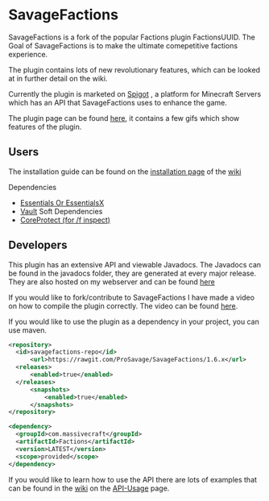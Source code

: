 # SavageFactions

SavageFactions is a fork of the popular Factions plugin FactionsUUID. The Goal of SavageFactions is to make the ultimate comepetitive factions experience.

The plugin contains lots of new revolutionary features, which can be looked at in further detail on the wiki.

Currently the plugin is marketed on [Spigot](www.spigotmc.org) ,  a platform for Minecraft Servers which has an API that SavageFactions uses to enhance the game.

The plugin page can be found [here](https://www.spigotmc.org/resources/savagefactions-the-ultimate-factions-plugin-1-7-1-13.52891/), it contains a few gifs which show features of the plugin.

## Users
The installation guide can be found on the [installation page](https://github.com/ProSavage/SavageFactions/wiki/Installation-Guide) of the [wiki](https://github.com/ProSavage/SavageFactions/wiki)

Dependencies
 - [Essentials Or EssentialsX](https://ci.ender.zone/job/EssentialsX/)
 - [Vault](https://www.spigotmc.org/resources/vault.34315/)
Soft Dependencies
 - [CoreProtect (for /f inspect)](https://www.spigotmc.org/resources/coreprotect.8631/)

## Developers
This plugin has an extensive API and viewable Javadocs.
The Javadocs can be found in the javadocs folder, they are generated at every major release.
They are also hosted on my webserver and can be found [here](http://prosavage.net/factions_javadoc/)

If you would like to fork/contribute to SavageFactions I have made a video on how to compile the plugin correctly.
The video can be found [here](https://www.youtube.com/watch?v=fnDwjA2gX-E).


If you would like to use the plugin as a dependency in your project, you can use maven.

   ```xml
   <repository>  
	 <id>savagefactions-repo</id>  
		 <url>https://rawgit.com/ProSavage/SavageFactions/1.6.x</url>  
	 <releases>  
		 <enabled>true</enabled>  
	 </releases>  
		 <snapshots>  
			 <enabled>true</enabled>  
		 </snapshots>  
</repository>

<dependency>  
	 <groupId>com.massivecraft</groupId>  
	 <artifactId>Factions</artifactId>  
	 <version>LATEST</version>  
	 <scope>provided</scope>  
</dependency>
```

If you would like to learn how to use the API there are lots of examples that can be found in the [wiki](https://github.com/ProSavage/SavageFactions/wiki) on the [API-Usage](https://github.com/ProSavage/SavageFactions/wiki/API-Usage) page.
